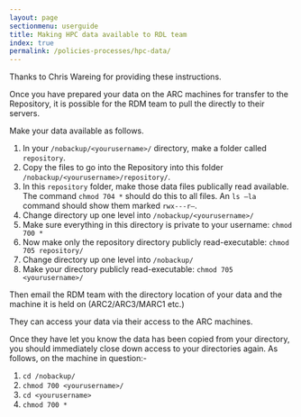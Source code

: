 ```yaml
---
layout: page
sectionmenu: userguide
title: Making HPC data available to RDL team
index: true
permalink: /policies-processes/hpc-data/
---
```


Thanks to Chris Wareing for providing these instructions.

Once you have prepared your data on the ARC machines for transfer to the Repository, it is possible for the RDM team to pull the directly to their servers. 

Make your data available as follows. 

1. In your `/nobackup/<yourusername>/` directory, make a folder called `repository`. 
2. Copy the files to go into the Repository into this folder `/nobackup/<yourusername>/repository/`.
3. In this `repository` folder, make those data files publically read available. The command `chmod 704 *` should do this to all files. An `ls –la` command should show them marked `rwx---r—`.
4. Change directory up one level into `/nobackup/<yourusername>/`
5. Make sure everything in this directory is private to your username: `chmod 700 *`
6. Now make only the repository directory publicly read-executable: `chmod 705 repository/`
7. Change directory up one level into `/nobackup/`
8. Make your directory publicly read-executable: `chmod 705 <yourusername>/`

Then email the RDM team with the directory location of your data and the machine it is held on (ARC2/ARC3/MARC1 etc.) 

They can access your data via their access to the ARC machines. 

Once they have let you know the data has been copied from your directory, you should immediately close down access to your directories again. As follows, on the machine in question:- 

1. `cd /nobackup/`
2. `chmod 700 <yourusername>/`
3. `cd <yourusername>`
4. `chmod 700 *`
